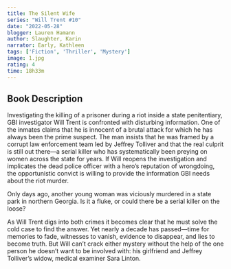 ```yaml
---
title: The Silent Wife
series: "Will Trent #10"
date: "2022-05-28"
blogger: Lauren Hamann
author: Slaughter, Karin
narrator: Early, Kathleen
tags: ['Fiction', 'Thriller', 'Mystery']
image: 1.jpg
rating: 4
time: 18h33m
---
```



## Book Description

Investigating the killing of a prisoner during a riot inside a state penitentiary, GBI investigator Will Trent is confronted with disturbing information. One of the inmates claims that he is innocent of a brutal attack for which he has always been the prime suspect. The man insists that he was framed by a corrupt law enforcement team led by Jeffrey Tolliver and that the real culprit is still out there—a serial killer who has systematically been preying on women across the state for years. If Will reopens the investigation and implicates the dead police officer with a hero’s reputation of wrongdoing, the opportunistic convict is willing to provide the information GBI needs about the riot murder.

Only days ago, another young woman was viciously murdered in a state park in northern Georgia. Is it a fluke, or could there be a serial killer on the loose?

As Will Trent digs into both crimes it becomes clear that he must solve the cold case to find the answer. Yet nearly a decade has passed—time for memories to fade, witnesses to vanish, evidence to disappear, and lies to become truth. But Will can’t crack either mystery without the help of the one person he doesn’t want to be involved with: his girlfriend and Jeffrey Tolliver’s widow, medical examiner Sara Linton.
